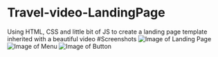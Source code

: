 # Travel-video-LandingPage
Using HTML, CSS and little bit of JS to create a landing page template inherited with a beautiful video
#Screenshots
![Image of Landing Page](https://github.com/shreysingh8838/Travel-video-LandingPage/2.png)
![Image of Menu](https://github.com/shreysingh8838/Travel-video-LandingPage/1.png)
![Image of Button](https://github.com/shreysingh8838/Travel-video-LandingPage/3.png)
